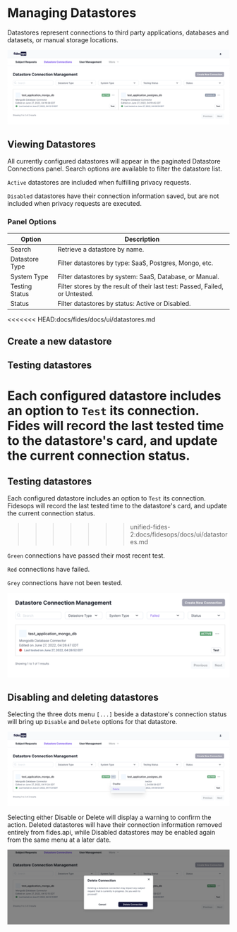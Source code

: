 # Managing Datastores

Datastores represent connections to third party applications, databases and datasets, or manual storage locations.

![datastore](../img/admin_ui/datastore_list.png)

## Viewing Datastores

All currently configured datastores will appear in the paginated Datastore Connections panel. Search options are available to filter the datastore list.

`Active` datastores are included when fulfilling privacy requests.

`Disabled` datastores have their connection information saved, but are not included when privacy requests are executed.

### Panel Options

| Option | Description |
|----|----|
| Search | Retrieve a datastore by name. |
| Datastore Type | Filter datastores by type: SaaS, Postgres, Mongo, etc. |
| System Type | Filter datastores by system: SaaS, Database, or Manual. |
| Testing Status | Filter stores by the result of their last test: Passed, Failed, or Untested. |
| Status | Filter datastores by status: Active or Disabled. |

<<<<<<< HEAD:docs/fides/docs/ui/datastores.md
## Create a new datastore


## Testing datastores

Each configured datastore includes an option to `Test` its connection. Fides will record the last tested time to the datastore's card, and update the current connection status.
=======
## Testing datastores

Each configured datastore includes an option to `Test` its connection. Fidesops will record the last tested time to the datastore's card, and update the current connection status.
>>>>>>> unified-fides-2:docs/fidesops/docs/ui/datastores.md

`Green` connections have passed their most recent test.

`Red` connections have failed.

`Grey` connections have not been tested.

![failed test](../img/admin_ui/failed_test.png)

## Disabling and deleting datastores

Selecting the three dots menu `[...]` beside a datastore's connection status will bring up `Disable` and `Delete` options for that datastore.

![datastore options](../img/admin_ui/datastore_options.png)

Selecting either Disable or Delete will display a warning to confirm the action. Deleted datastores will have their connection information removed entirely from fides.api, while Disabled datastores may be enabled again from the same menu at a later date.

![delete datastore](../img/admin_ui/delete_datastore.png)
